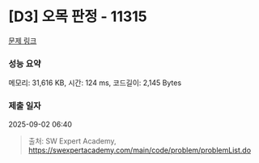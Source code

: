 # [D3] 오목 판정 - 11315 

[문제 링크](https://swexpertacademy.com/main/code/problem/problemDetail.do?contestProbId=AXaSUPYqPYMDFASQ) 

### 성능 요약

메모리: 31,616 KB, 시간: 124 ms, 코드길이: 2,145 Bytes

### 제출 일자

2025-09-02 06:40



> 출처: SW Expert Academy, https://swexpertacademy.com/main/code/problem/problemList.do